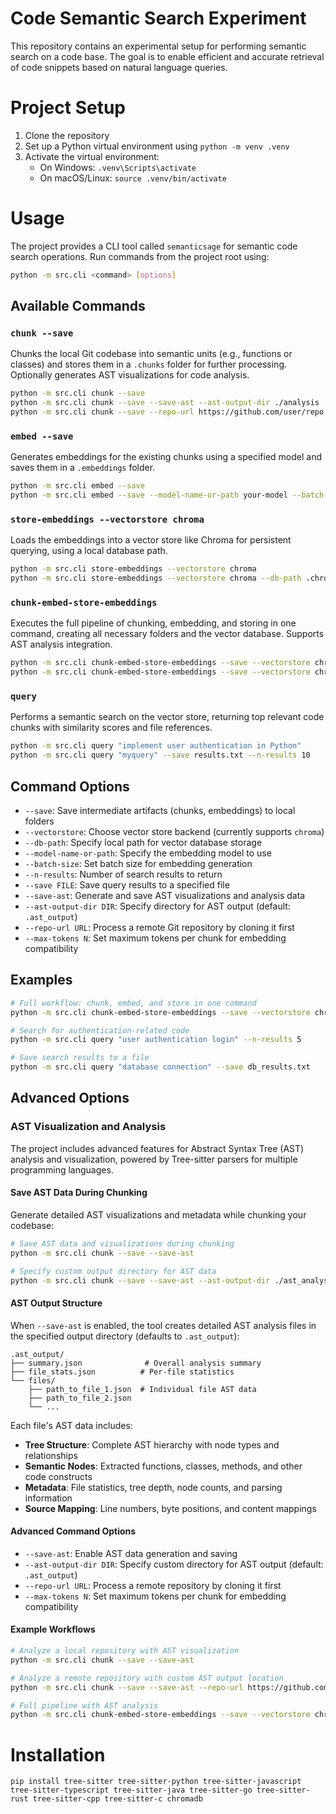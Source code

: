 # Code Semantic Search Experiment

This repository contains an experimental setup for performing semantic search on a code base. The goal is to enable efficient and accurate retrieval of code snippets based on natural language queries.

# Project Setup

1. Clone the repository
2. Set up a Python virtual environment using `python -m venv .venv`
3. Activate the virtual environment:
   - On Windows: `.venv\Scripts\activate`
   - On macOS/Linux: `source .venv/bin/activate`

# Usage

The project provides a CLI tool called `semanticsage` for semantic code search operations. Run commands from the project root using:

```bash
python -m src.cli <command> [options]
```

## Available Commands

### `chunk --save`

Chunks the local Git codebase into semantic units (e.g., functions or classes) and stores them in a `.chunks` folder for further processing. Optionally generates AST visualizations for code analysis.

```bash
python -m src.cli chunk --save
python -m src.cli chunk --save --save-ast --ast-output-dir ./analysis
python -m src.cli chunk --save --repo-url https://github.com/user/repo
```

### `embed --save`

Generates embeddings for the existing chunks using a specified model and saves them in a `.embeddings` folder.

```bash
python -m src.cli embed --save
python -m src.cli embed --save --model-name-or-path your-model --batch-size 16
```

### `store-embeddings --vectorstore chroma`

Loads the embeddings into a vector store like Chroma for persistent querying, using a local database path.

```bash
python -m src.cli store-embeddings --vectorstore chroma
python -m src.cli store-embeddings --vectorstore chroma --db-path .chroma_db
```

### `chunk-embed-store-embeddings`

Executes the full pipeline of chunking, embedding, and storing in one command, creating all necessary folders and the vector database. Supports AST analysis integration.

```bash
python -m src.cli chunk-embed-store-embeddings --save --vectorstore chroma
python -m src.cli chunk-embed-store-embeddings --save --vectorstore chroma --save-ast
```

### `query`

Performs a semantic search on the vector store, returning top relevant code chunks with similarity scores and file references.

```bash
python -m src.cli query "implement user authentication in Python"
python -m src.cli query "myquery" --save results.txt --n-results 10
```

## Command Options

- `--save`: Save intermediate artifacts (chunks, embeddings) to local folders
- `--vectorstore`: Choose vector store backend (currently supports `chroma`)
- `--db-path`: Specify local path for vector database storage
- `--model-name-or-path`: Specify the embedding model to use
- `--batch-size`: Set batch size for embedding generation
- `--n-results`: Number of search results to return
- `--save FILE`: Save query results to a specified file
- `--save-ast`: Generate and save AST visualizations and analysis data
- `--ast-output-dir DIR`: Specify directory for AST output (default: `.ast_output`)
- `--repo-url URL`: Process a remote Git repository by cloning it first
- `--max-tokens N`: Set maximum tokens per chunk for embedding compatibility

## Examples

```bash
# Full workflow: chunk, embed, and store in one command
python -m src.cli chunk-embed-store-embeddings --save --vectorstore chroma

# Search for authentication-related code
python -m src.cli query "user authentication login" --n-results 5

# Save search results to a file
python -m src.cli query "database connection" --save db_results.txt
```

## Advanced Options

### AST Visualization and Analysis

The project includes advanced features for Abstract Syntax Tree (AST) analysis and visualization, powered by Tree-sitter parsers for multiple programming languages.

#### Save AST Data During Chunking

Generate detailed AST visualizations and metadata while chunking your codebase:

```bash
# Save AST data and visualizations during chunking
python -m src.cli chunk --save --save-ast

# Specify custom output directory for AST data
python -m src.cli chunk --save --save-ast --ast-output-dir ./ast_analysis
```

#### AST Output Structure

When `--save-ast` is enabled, the tool creates detailed AST analysis files in the specified output directory (defaults to `.ast_output`):

```
.ast_output/
├── summary.json              # Overall analysis summary
├── file_stats.json          # Per-file statistics
└── files/
    ├── path_to_file_1.json  # Individual file AST data
    ├── path_to_file_2.json
    └── ...
```

Each file's AST data includes:

- **Tree Structure**: Complete AST hierarchy with node types and relationships
- **Semantic Nodes**: Extracted functions, classes, methods, and other code constructs
- **Metadata**: File statistics, tree depth, node counts, and parsing information
- **Source Mapping**: Line numbers, byte positions, and content mappings


#### Advanced Command Options

- `--save-ast`: Enable AST data generation and saving
- `--ast-output-dir DIR`: Specify custom directory for AST output (default: `.ast_output`)
- `--repo-url URL`: Process a remote repository by cloning it first
- `--max-tokens N`: Set maximum tokens per chunk for embedding compatibility

#### Example Workflows

```bash
# Analyze a local repository with AST visualization
python -m src.cli chunk --save --save-ast

# Analyze a remote repository with custom AST output location
python -m src.cli chunk --save --save-ast --repo-url https://github.com/user/repo --ast-output-dir ./analysis

# Full pipeline with AST analysis
python -m src.cli chunk-embed-store-embeddings --save --vectorstore chroma --save-ast
```


# Installation

```
pip install tree-sitter tree-sitter-python tree-sitter-javascript tree-sitter-typescript tree-sitter-java tree-sitter-go tree-sitter-rust tree-sitter-cpp tree-sitter-c chromadb
```
